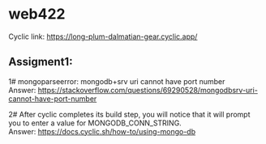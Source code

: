 # web422

Cyclic link: https://long-plum-dalmatian-gear.cyclic.app/

## Assigment1:
1# mongoparseerror: mongodb+srv uri cannot have port number</br>
Answer: https://stackoverflow.com/questions/69290528/mongodbsrv-uri-cannot-have-port-number

2# After cyclic completes its build step, you will notice that it will prompt you to enter a value for MONGODB_CONN_STRING.</br>
Answer: https://docs.cyclic.sh/how-to/using-mongo-db

